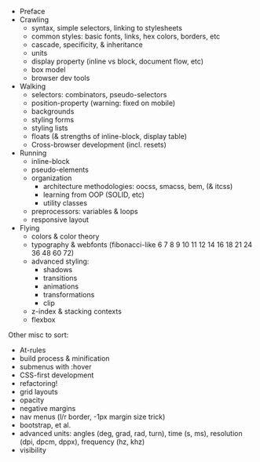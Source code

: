 * Preface
* Crawling
  * syntax, simple selectors, linking to stylesheets
  * common styles: basic fonts, links, hex colors, borders, etc
  * cascade, specificity, & inheritance
  * units
  * display property (inline vs block, document flow, etc)
  * box model
  * browser dev tools
* Walking
  * selectors: combinators, pseudo-selectors
  * position-property (warning: fixed on mobile)
  * backgrounds
  * styling forms
  * styling lists
  * floats (& strengths of inline-block, display table)
  * Cross-browser development (incl. resets)
* Running
  * inline-block
  * pseudo-elements
  * organization
    * architecture methodologies: oocss, smacss, bem, (& itcss)
    * learning from OOP (SOLID, etc)
    * utility classes
  * preprocessors: variables & loops
  * responsive layout
* Flying
  * colors & color theory
  * typography & webfonts (fibonacci-like 6 7 8 9 10 11 12 14 16 18 21 24 36 48 60 72)
  * advanced styling:
    * shadows
    * transitions
    * animations
    * transformations
    * clip
  * z-index & stacking contexts
  * flexbox

Other misc to sort:

* At-rules
* build process & minification
* submenus with :hover
* CSS-first development
* refactoring!
* grid layouts
* opacity
* negative margins
* nav menus (l/r border, -1px margin size trick)
* bootstrap, et al.
* advanced units: angles (deg, grad, rad, turn), time (s, ms), resolution (dpi, dpcm, dppx), frequency (hz, khz)
* visibility

